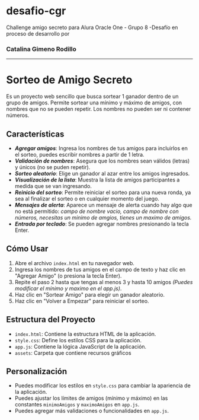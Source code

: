 # desafio-cgr
Challenge amigo secreto para Alura Oracle One - Grupo 8 -Desafío en proceso de desarrollo por 
### Catalina Gimeno Rodillo
___________


# Sorteo de Amigo Secreto
Es un proyecto web sencillo que busca sortear 1 ganador dentro de un grupo de amigos. Permite sortear una mínimo y máximo de amigos, con nombres que no se pueden repetir. Los nombres no pueden ser ni contener números.

## Características
* ***Agregar amigos***: Ingresa los nombres de tus amigos para incluirlos en el sorteo, puedes escribir nombres a partir de 1 letra.
* ***Validación de nombres***: Asegura que los nombres sean válidos (letras) y únicos (no se puden repetir).
* ***Sorteo aleatorio***: Elige un ganador al azar entre los amigos ingresados.
* ***Visualización de la lista***: Muestra la lista de amigos participantes a medida que se van ingresando.
* ***Reinicio del sorteo***: Permite reiniciar el sorteo para una nueva ronda, ya sea al finalizar el sorteo o en cualquier momento del juego.
* ***Mensajes de alerta***: Aparece un mensaje de alerta cuando hay algo que no está permitido: *campo de nombre vacio, campo de nombre con números, necesitas un minimo de amgios, tienes un maximo de amigos.*
* ***Entrada por teclado***: Se pueden agregar nombres presionando la tecla Enter.


## Cómo Usar
1.  Abre el archivo `index.html` en tu navegador web.
2.  Ingresa los nombres de tus amigos en el campo de texto y haz clic en "Agregar Amigo" (o presiona la tecla Enter).
3.  Repite el paso 2 hasta que tengas al menos 3 y hasta 10 amigos _(Puedes modificar el mínimo y maximo en el app.js)_.
4.  Haz clic en "Sortear Amigo" para elegir un ganador aleatorio.
5.  Haz clic en "Volver a Empezar" para reiniciar el sorteo.

## Estructura del Proyecto
* `index.html`: Contiene la estructura HTML de la aplicación.
* `style.css`: Define los estilos CSS para la aplicación.
* `app.js`: Contiene la lógica JavaScript de la aplicación.
*  `assets`: Carpeta que contiene recursos gráficos

## Personalización
* Puedes modificar los estilos en `style.css` para cambiar la apariencia de la aplicación.
* Puedes ajustar los límites de amigos (mínimo y máximo) en las constantes `minimoAmigos` y `maximoAmigos` en `app.js`.
* Puedes agregar más validaciones o funcionalidades en `app.js`.


